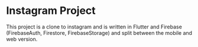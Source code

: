 # Instagram Project

This project is a clone to instagram and is written in Flutter and Firebase (FirebaseAuth, Firestore, FirebaseStorage) and split between the mobile and web version.


